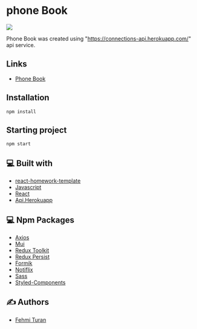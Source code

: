 # phone Book
![](https://github.com/fehmituran/goit-js-hw-11/blob/main/src/img/photogallery.gif)


Phone Book was created using "https://connections-api.herokuapp.com/" api service.

## Links

- [Phone Book](https://fehmituran.github.io/goit-react-hw-08-phonebook)

## Installation

```
npm install
```

## Starting project

```
npm start
```  


## :computer: Built with

- [react-homework-template](https://github.com/goitacademy/react-homework-template)
- [Javascript](https://javascript.info/)
- [React](https://react.dev/learn)
- [Api.Herokuapp](https://connections-api.herokuapp.com/docs/)


## :computer: Npm Packages

- [Axios](https://axios-http.com/)
- [Mui](https://mui.com/material-ui/)
- [Redux Toolkit](https://redux-toolkit.js.org/)
- [Redux Persist](https://www.npmjs.com/package/redux-persist)
- [Formik](https://formik.org/)
- [Notiflix](https://github.com/notiflix/Notiflix#readme)
- [Sass](https://sass-lang.com/install/)
- [Styled-Components](https://styled-components.com/)



## :writing_hand: Authors

- [Fehmi Turan](https://github.com/fehmituran)

